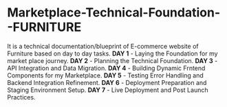 # Marketplace-Technical-Foundation--FURNITURE
It is a technical documentation/blueprint of E-commerce website of Furniture based on day to day tasks. 
**DAY 1** - Laying the Foundation for my market place journey.
**DAY 2** - Planning the Technical Foundation.
**DAY 3** - API Integration and Data Migration.
**DAY 4** - Building Dynamic Frntend Components for my Marketplace.
**DAY 5** - Testing Error Handling and Backend Integration Refinement.
**DAY 6** - Deployment Preparation and Staging Environment Setup.
**DAY 7** - Live Deployment and Post Launch Practices.
